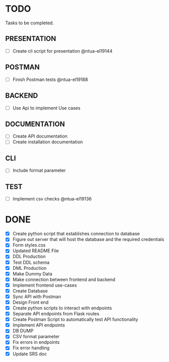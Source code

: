 # TODO

Tasks to be completed.


## PRESENTATION
- [ ] Create cli script for presentation @ntua-el19144 

## POSTMAN

- [ ] Finish Postman tests @ntua-el19188

## BACKEND

- [ ] Use Api to implement Use cases

## DOCUMENTATION
 
- [ ] Create API documentation
- [ ] Create installation documentation

## CLI
- [ ] Include format parameter

## TEST

- [ ] Implement csv checks @ntua-el19136


# DONE
- [x] Create  python script that establishes connection to database
- [x] Figure out server that will host the database and the required credentials
- [x] Form styles.css
- [x] Updated README File
- [x] DDL Production 
- [x] Test DDL schema 
- [x] DML Production 
- [x] Make Dummy Data
- [x] Make connection between frontend and backend
- [x] Implement frontend use-cases
- [x] Create Database
- [x] Sync API with Postman
- [x] Design Front end 
- [x] Create python scripts to interact with endpoints
- [x] Separate API endpoints from Flask routes
- [x] Create Postman Script to automatically test API functionality 
- [x] Implement API endpoints 
- [x] DB DUMP 
- [x] CSV format parameter  
- [x] Fix errors in endpoints
- [x] Fix error handling
- [x] Update SRS doc
